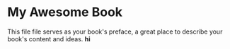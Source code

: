 # My Awesome Book

This file file serves as your book's preface, a great place to describe your book's content and ideas.
**hi**
